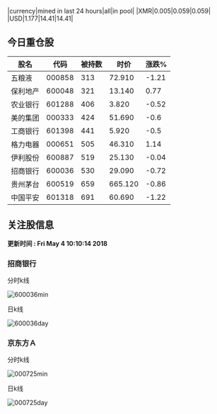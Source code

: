 |currency|mined in last 24 hours|all|in pool|
|XMR|0.005|0.059|0.059|
|USD|1.177|14.41|14.41|

## 今日重仓股 

|股名|代码|被持数|时价|涨跌%|
|---|---|---|---|---|
|五粮液|000858|313|72.910|-1.21|
|保利地产|600048|321|13.140|0.77|
|农业银行|601288|406|3.820|-0.52|
|美的集团|000333|424|51.690|-0.6|
|工商银行|601398|441|5.920|-0.5|
|格力电器|000651|505|46.310|1.14|
|伊利股份|600887|519|25.130|-0.04|
|招商银行|600036|530|29.090|-0.72|
|贵州茅台|600519|659|665.120|-0.86|
|中国平安|601318|691|60.690|-1.22|

## 关注股信息
**更新时间 : Fri May  4 10:10:14 2018**
### 招商银行 
分时k线

![600036min](http://image.sinajs.cn/newchart/min/n/sh600036.gif)

日k线

![600036day](http://image.sinajs.cn/newchart/daily/n/sh600036.gif)

### 京东方Ａ 
分时k线

![000725min](http://image.sinajs.cn/newchart/min/n/sz000725.gif)

日k线

![000725day](http://image.sinajs.cn/newchart/daily/n/sz000725.gif)
